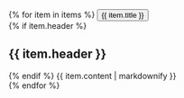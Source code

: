 <div class="usa-accordion">
{% for item in items %}
  <span class="usa-accordion__heading">
      <button
      class="usa-accordion__button"
      aria-expanded="false"
      aria-controls="{{ set.ref | default: 'a' }}{{forloop.index}}"
      >
          {{ item.title }}
      </button>
  </span>
  <div id="{{ set.ref | default: 'a' }}{{forloop.index}}" class="usa-accordion__content usa-prose">
{% if item.header %} 
    <h2> {{ item.header }}</h2>
{% endif %}
    {{ item.content | markdownify }}
  </div>
{% endfor %}
</div>